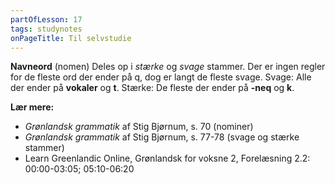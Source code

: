```yaml
---
partOfLesson: 17
tags: studynotes
onPageTitle: Til selvstudie
---
```


**Navneord** (nomen)
Deles op i *stærke* og *svage* stammer.
Der er ingen regler for de fleste ord der ender på q, dog er langt de fleste svage. 
Svage: Alle der ender på **vokaler** og **t**.
Stærke: De fleste der ender på **-neq** og **k**.

**Lær mere:**

- *Grønlandsk grammatik* af Stig Bjørnum, s. 70 (nominer)
- *Grønlandsk grammatik* af Stig Bjørnum, s. 77-78 (svage og stærke stammer)
- Learn Greenlandic Online, Grønlandsk for voksne 2, Forelæsning 2.2: 00:00-03:05; 05:10-06:20